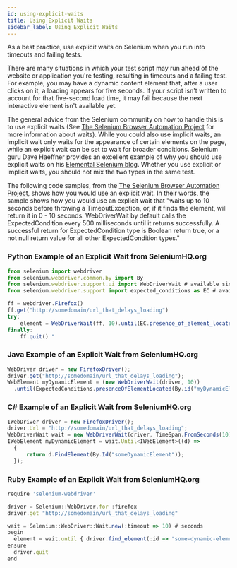 ```yaml
---
id: using-explicit-waits
title: Using Explicit Waits
sidebar_label: Using Explicit Waits
---
```


As a best practice, use explicit waits on Selenium when you run into timeouts and failing tests.

There are many situations in which your test script may run ahead of the website or application you're testing, resulting in timeouts and a failing test. For example, you may have a dynamic content element that, after a user clicks on it, a loading appears for five seconds. If your script isn't written to account for that five-second load time, it may fail because the next interactive element isn't available yet.

The general advice from the Selenium community on how to handle this is to use explicit waits (See [The Selenium Browser Automation Project](https://www.selenium.dev/documentation/en/webdriver/waits/) for more information about waits). While you could also use implicit waits, an implicit wait only waits for the appearance of certain elements on the page, while an explicit wait can be set to wait for broader conditions. Selenium guru Dave Haeffner provides an excellent example of why you should use explicit waits on his [Elemental Selenium blog](http://elementalselenium.com/tips/47-waiting). Whether you use explicit or implicit waits, you should not mix the two types in the same test.

The following code samples, from the [The Selenium Browser Automation Project](https://www.selenium.dev/documentation/en/webdriver/waits/), shows how you would use an explicit wait. In their words, the sample shows how you would use an explicit wait that "waits up to 10 seconds before throwing a TimeoutException, or, if it finds the element, will return it in 0 - 10 seconds. WebDriverWait by default calls the ExpectedCondition every 500 milliseconds until it returns successfully. A successful return for ExpectedCondition type is Boolean return true, or a not null return value for all other ExpectedCondition types."

 ### Python Example of an Explicit Wait from SeleniumHQ.org
```js
from selenium import webdriver
from selenium.webdriver.common.by import By
from selenium.webdriver.support.ui import WebDriverWait # available since 2.4.0
from selenium.webdriver.support import expected_conditions as EC # available since 2.26.0

ff = webdriver.Firefox()
ff.get("http://somedomain/url_that_delays_loading")
try:
    element = WebDriverWait(ff, 10).until(EC.presence_of_element_located((By.ID, "myDynamicElement")))
finally:
    ff.quit() "
```

### Java Example of an Explicit Wait from SeleniumHQ.org
```js
WebDriver driver = new FirefoxDriver();
driver.get("http://somedomain/url_that_delays_loading");
WebElement myDynamicElement = (new WebDriverWait(driver, 10))
  .until(ExpectedConditions.presenceOfElementLocated(By.id("myDynamicElement")));
  ```

  ### C# Example of an Explicit Wait from SeleniumHQ.org
  ```js
  IWebDriver driver = new FirefoxDriver();
driver.Url = "http://somedomain/url_that_delays_loading";
WebDriverWait wait = new WebDriverWait(driver, TimeSpan.FromSeconds(10));
IWebElement myDynamicElement = wait.Until<IWebElement>((d) =>
    {
        return d.FindElement(By.Id("someDynamicElement"));
    });
```

### Ruby Example of an Explicit Wait from SeleniumHQ.org
```js
require 'selenium-webdriver'

driver = Selenium::WebDriver.for :firefox
driver.get "http://somedomain/url_that_delays_loading"

wait = Selenium::WebDriver::Wait.new(:timeout => 10) # seconds
begin
  element = wait.until { driver.find_element(:id => "some-dynamic-element") }
ensure
  driver.quit
end
```  
